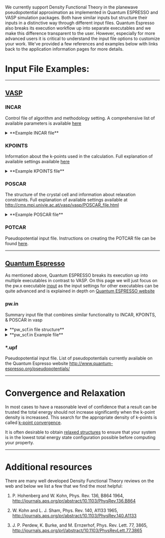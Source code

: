 <!-- by MH -->

We currently support Density Functional Theory in the planewave pseudopotential approximation as implemented in Quantum ESPRESSO and VASP simulation packages. Both have similar inputs but structure their inputs in a distinctive way through different input files. Quantum Espresso also breaks its execution workflow up into separate executables and we make this difference transparent to the user.  However, especially for more advanced users it is critical to understand the input file options to customize your work.  We've provided a few references and examples below with links back to the application information pages for more details.

# Input File Examples:

<hr>

## [VASP](https://www.vasp.at/)

### INCAR

Control file of algorithm and methodology setting. A comprehensive list of available parameters is available [here](http://cms.mpi.univie.ac.at/wiki/index.php/Category:INCAR)

<details>
<summary>**Example INCAR file**</summary>
```
System = diamond Si
ISTART = 0         Job type: 0 = new,  1 = continuation,  2 = same cutoff
ISMEAR = 0         Electronic State Broadening: 4 = tetrahedron, 1 = Fermi, 0 = Gaussian
SIGMA = 0.1        Size of smearing of electronic states in eV
LWAVE = .FALSE.    Do not output the wavefunctions file WAVECAR
LCHARG = .FALSE.   Do not output the charge density file CHGCAR
```
</details>

### KPOINTS

Information about the k-points used in the calculation.  Full explanation of available settings available [here](http://cms.mpi.univie.ac.at/vasp/vasp/KPOINTS_file.html)

<details>
<summary>**Example KPOINTS file**</summary>
```
k-points file with gamma point only
 0
Gamma
 1 1 1
 0  0  0
```
</details>

### POSCAR

The structure of the crystal cell and information about relaxation constraints.  Full explanation of available settings available at http://cms.mpi.univie.ac.at/vasp/vasp/POSCAR_file.html

<details>
<summary>**Example POSCAR file**</summary>
```
cubic diamond Si
   5.5
 0.0    0.5     0.5
 0.5    0.0     0.5
 0.5    0.5     0.0
  Si
  2
Direct
 -0.125 -0.125 -0.125 Si
  0.125  0.125  0.125 Si
```
</details>

### POTCAR

Pseudopotential input file.  Instructions on creating the POTCAR file can be found [here](http://cms.mpi.univie.ac.at/vasp/vasp/POTCAR_file.html).

<hr>

## [Quantum Espresso](http://www.quantum-espresso.org/)

As mentioned above, Quantum ESPRESSO breaks its execution up into multiple executables in contrast to VASP.  On this page we will just focus on the pw.x executable [input](http://www.quantum-espresso.org/wp-content/uploads/Doc/INPUT_PW.html) as the input settings for other executables can be quite advanced and is explained in depth on [Quantum ESPRESSO website](http://www.quantum-espresso.org/users-manual/input-data-description/)

### pw.in

Summary input file that combines similar functionality to INCAR, KPOINTS, & POSCAR in vasp

<details>
<summary>**pw_scf.in file structure**</summary>
```
&CONTROL
  ...
/
&SYSTEM
 ...
/
&ELECTRONS
...
/
[ &IONS
  ...
 / ]
[ &CELL
  ...
 / ]
ATOMIC_SPECIES
 X  Mass_X  PseudoPot_X
 Y  Mass_Y  PseudoPot_Y
 Z  Mass_Z  PseudoPot_Z
ATOMIC_POSITIONS { alat | bohr | crystal | angstrom | crystal_sg }
  X 0.0  0.0  0.0  {if_pos(1) if_pos(2) if_pos(3)}
  Y 0.5  0.0  0.0
  Z O.0  0.2  0.2
K_POINTS { tpiba | automatic | crystal | gamma | tpiba_b | crystal_b | tpiba_c | crystal_c }
if (gamma)
   nothing to read
if (automatic)
   nk1, nk2, nk3, k1, k2, k3
if (not automatic)
   nks
   xk_x, xk_y, xk_z,  wk
[ CELL_PARAMETERS { alat | bohr | angstrom }
   v1(1) v1(2) v1(3)
   v2(1) v2(2) v2(3)
   v3(1) v3(2) v3(3) ]
[ OCCUPATIONS
   f_inp1(1)  f_inp1(2)  f_inp1(3) ... f_inp1(10)
   f_inp1(11) f_inp1(12) ... f_inp1(nbnd)
 [ f_inp2(1)  f_inp2(2)  f_inp2(3) ... f_inp2(10)
   f_inp2(11) f_inp2(12) ... f_inp2(nbnd) ] ]
[ CONSTRAINTS
   nconstr  { constr_tol }
   constr_type(.)   constr(1,.)   constr(2,.) [ constr(3,.)   constr(4,.) ] { constr_target(.) } ]
[ ATOMIC_FORCES
   label_1 Fx(1) Fy(1) Fz(1)
   .....
   label_n Fx(n) Fy(n) Fz(n) ]
```
</details>

<details>
<summary>**pw_scf.in Example file**</summary>
```
 &control
    prefix='silicon',
    pseudo_dir='directory_where_pp-files_are_kept'
    outdir = 'temporary_directory_for_large_files',
 /
 &system
    ibrav =  2,
    celldm(1) = 10.2,
    nat =  2,
    ntyp = 1,
    ecutwfc = 12.0
 /
 &electrons
 /
ATOMIC_SPECIES
 Si  28.086  Si.vbc.UPF
ATOMIC_POSITIONS
 Si 0.00 0.00 0.00
 Si 0.25 0.25 0.25
K_POINTS
   2
   0.25 0.25 0.75 3.0
   0.25 0.25 0.25 1.0
```
</details>

### *.upf

Pseudopotential input file.  List of pseudopotentials currently available on the Quantum Espresso website http://www.quantum-espresso.org/pseudopotentials/

<hr>

# Convergence and Relaxation

In most cases to have a reasonable level of confidence that a result can be trusted the total energy should not increase significantly when the k-point density is increassed.  This search for the appropriate density of k-points is called [k-point convergence](convergence-algorithms.md).

It is often desirable to obtain [relaxed structures](structural-relaxation.md) to ensure that your system is in the lowest total energy state configuration possible before computing your property.

<hr>

# Additional resources

There are many well developed Density Functional Theory reviews on the web and below we list a few that we find the most helpful:
1. P. Hohenberg and W. Kohn, Phys. Rev. 136, B864 1964, http://journals.aps.org/pr/abstract/10.1103/PhysRev.136.B864

2. W. Kohn and L. J. Sham, Phys. Rev. 140, A1133 1965, http://journals.aps.org/pr/abstract/10.1103/PhysRev.140.A1133

3. J. P. Perdew, K. Burke, and M. Ernzerhof, Phys. Rev. Lett. 77, 3865, http://journals.aps.org/prl/abstract/10.1103/PhysRevLett.77.3865


